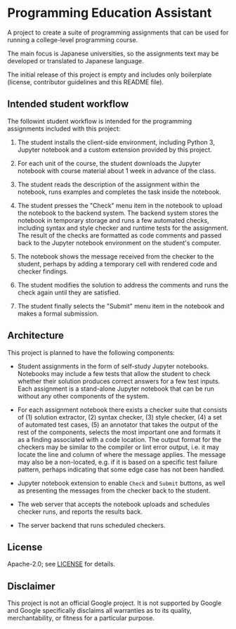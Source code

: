 # Programming Education Assistant

A project to create a suite of programming assignments
that can be used for running a college-level programming
course.

The main focus is Japanese universities, so the assignments
text may be developed or translated to Japanese language.

The initial release of this project is empty and includes
only boilerplate (license, contributor guidelines and this
README file).

## Intended student workflow

The followint student workflow is intended for the programming
assignments included with this project:

1. The student installs the client-side environment, including
   Python 3, Jupyter notebook and a custom extension provided
   by this project.

2. For each unit of the course, the student downloads the
   Jupyter notebook with course material about 1 week in
   advance of the class.

3. The student reads the description of the assignment within
   the notebook, runs examples and completes the task inside
   the notebook.

4. The student presses the "Check" menu item in the notebook
   to upload the notebook to the backend system. The backend
   system stores the notebook in temporary storage and runs
   a few automated checks, including syntax and style checker
   and runtime tests for the assignment. The result of
   the checks are formatted as code comments and passed back
   to the Jupyter notebook environment on the student's
   computer.

5. The notebook shows the message received from the checker
   to the student, perhaps by adding a temporary cell with
   rendered code and checker findings.

6. The student modifies the solution to address the comments
   and runs the check again until they are satisfied.

7. The student finally selects the "Submit" menu item in
   the notebook and makes a formal submission.

## Architecture

This project is planned to have the following components:

* Student assignments in the form of self-study Jupyter
  notebooks. Notebooks may include a few tests that allow
  the student to check whether their solution produces correct
  answers for a few test inputs. Each assignment is
  a stand-alone Jupyter notebook that can be run without
  any other components of the system.

* For each assignment notebook there exists a checker suite
  that consists of (1) solution extractor, (2) syntax checker,
  (3) style checker, (4) a set of automated test cases,
  (5) an annotator that takes the output of the rest of the
  components, selects the most important one and formats it
  as a finding associated with a code location. The 
  output format for the checkers may be similar to the
  compiler or lint error output, i.e. it may locate
  the line and column of where the message applies.
  The message may also be a non-located, e.g. if it is
  based on a specific test failure pattern, perhaps indicating
  that some edge case has not been handled.

* Jupyter notebook extension to enable `Check` and `Submit`
  buttons, as well as presenting the messages from the checker
  back to the student.

* The web server that accepts the notebook uploads and
  schedules checker runs, and reports the results back.

* The server backend that runs scheduled checkers.

## License

Apache-2.0; see [LICENSE](LICENSE) for details.

## Disclaimer

This project is not an official Google project. It is not
supported by Google and Google specifically disclaims all
warranties as to its quality, merchantability, or fitness for
a particular purpose.
